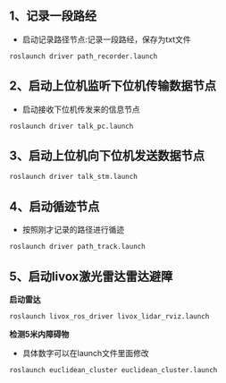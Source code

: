 
## 1、记录一段路经

* 启动记录路径节点:记录一段路经，保存为txt文件

```
roslaunch driver path_recorder.launch
```

## 2、启动上位机监听下位机传输数据节点

* 启动接收下位机传发来的信息节点
```
roslaunch driver talk_pc.launch
```

## 3、启动上位机向下位机发送数据节点
```
roslaunch driver talk_stm.launch
```
## 4、启动循迹节点

* 按照刚才记录的路径进行循迹
```
roslaunch driver path_track.launch
```

## 5、启动livox激光雷达雷达避障

**启动雷达**
```
roslaunch livox_ros_driver livox_lidar_rviz.launch 
```
**检测5米内障碍物**
* 具体数字可以在launch文件里面修改
```
roslaunch euclidean_cluster euclidean_cluster.launch
```


